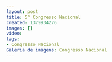 ```yaml
---
layout: post
title: 5° Congresso Nacional
created: 1379934276
images: []
video: 
tags:
- Congresso Nacional
Galeria de imagens: Congresso Nacional
---
```


